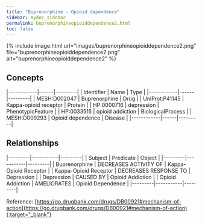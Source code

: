 ```yaml
---
title: "Buprenorphine - Opioid dependence"
sidebar: mydoc_sidebar
permalink: buprenorphineopioiddependence2.html
toc: false 
---
```


{% include image.html url="images/buprenorphineopioiddependence2.png" file="buprenorphineopioiddependence2.png" alt="buprenorphineopioiddependence2" %}

## Concepts

|------------|------|---------|
| Identifier | Name | Type    |
|------------|------|---------|
| MESH:D002047 | Buprenorphine | Drug |
| UniProt:P41145 | Kappa-opioid receptor | Protein |
| HP:0000716 | depression | PhenotypicFeature |
| HP:0033515 | opioid addiction | BiologicalProcess |
| MESH:D009293 | Opioid dependence | Disease |
|------------|------|---------|

## Relationships

|---------|-----------|---------|
| Subject | Predicate | Object  |
|---------|-----------|---------|
| Buprenorphine | DECREASES ACTIVITY OF | Kappa-Opioid Receptor |
| Kappa-Opioid Receptor | DECREASES RESPONSE TO | Depression |
| Depression | CAUSED BY | Opioid Addiction |
| Opioid Addiction | AMELIORATES | Opioid Dependence |
|---------|-----------|---------|

Reference: [https://go.drugbank.com/drugs/DB00921#mechanism-of-action](https://go.drugbank.com/drugs/DB00921#mechanism-of-action){:target="_blank"}